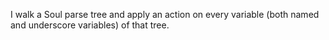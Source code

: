 I walk a Soul parse tree and apply an action on every variable (both named and underscore variables) of that tree.